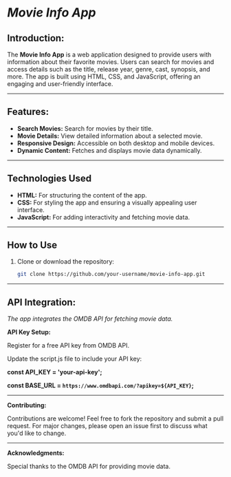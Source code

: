 
# *Movie Info App*
  

## Introduction:

The **Movie Info App** is a web application designed to provide users with information about their favorite movies. Users can search for movies and access details such as the title, release year, genre, cast, synopsis, and more. The app is built using HTML, CSS, and JavaScript, offering an engaging and user-friendly interface.


---

## Features:

- **Search Movies:** Search for movies by their title.
- **Movie Details:** View detailed information about a selected movie.
- **Responsive Design:** Accessible on both desktop and mobile devices.
- **Dynamic Content:** Fetches and displays movie data dynamically.

---

## Technologies Used

- **HTML:** For structuring the content of the app.
- **CSS:** For styling the app and ensuring a visually appealing user interface.
- **JavaScript:** For adding interactivity and fetching movie data.

---

## How to Use

1. Clone or download the repository:
   ```bash
   git clone https://github.com/your-username/movie-info-app.git


---

## API Integration:
*The app integrates the OMDB API for fetching movie data.*

**API Key Setup:**

Register for a free API key from OMDB API.

Update the script.js file to include your API key:

**const API_KEY = 'your-api-key';**

**const BASE_URL = `https://www.omdbapi.com/?apikey=${API_KEY}`;**

---

**Contributing:**

Contributions are welcome! Feel free to fork the repository and submit a pull request. For major changes, please open an issue first to discuss what you'd like to change.

---

**Acknowledgments:**

Special thanks to the OMDB API for providing movie data.